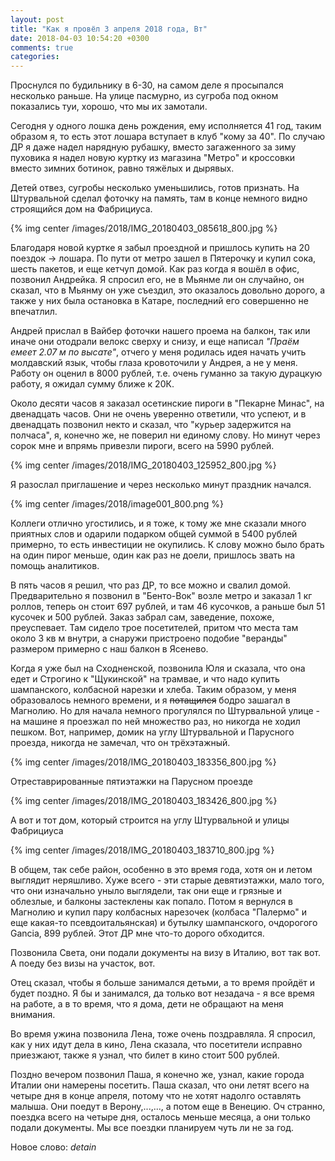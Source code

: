 ```yaml
---
layout: post
title: "Как я провёл 3 апреля 2018 года, Вт"
date: 2018-04-03 10:54:20 +0300
comments: true
categories: 
---
```

Проснулся по будильнику в 6-30, на самом деле я просыпался несколько раньше. На улице пасмурно, из сугроба под окном показались туи, хорошо, что мы их замотали.

Сегодня у одного лошка день рождения, ему исполняется 41 год, таким образом я, то есть этот лошара вступает в клуб "кому за 40". По случаю ДР я даже надел нарядную рубашку, вместо загаженного за зиму пуховика я надел новую куртку из магазина "Метро" и кроссовки вместо зимних ботинок, равно тяжёлых и дырявых.

Детей отвез, сугробы несколько уменьшились, готов признать. На Штурвальной сделал фоточку на память, там в конце немного видно строящийся дом на Фабрициуса.

{% img center /images/2018/IMG_20180403_085618_800.jpg %}

Благодаря новой куртке я забыл проездной и пришлось купить на 20 поездок -> лошара. По пути от метро зашел в Пятерочку и купил сока, шесть пакетов, и еще кетчуп домой. Как раз когда я вошёл в офис, позвонил Андрейка. Я спросил его, не в Мьянме ли он случайно, он сказал, что в Мьянму он уже съездил, это оказалось довольно дорого, а также у них была остановка в Катаре, последний его совершенно не впечатлил.

Андрей прислал в Вайбер фоточки нашего проема на балкон, так или иначе они отодрали велокс сверху и снизу, и еще написал *"Праём емеет 2.07 м по высате"*, отчего у меня родилась идея начать учить молдавский язык, чтобы глаза кровоточили у Андрея, а не у меня. Работу он оценил в 8000 рублей, т.е. очень гуманно за такую дурацкую работу, я ожидал сумму ближе к 20К. 

Около десяти часов я заказал осетинские пироги в "Пекарне Минас", на двенадцать часов. Они не очень уверенно ответили, что успеют, и в двенадцать позвонил некто и сказал, что "курьер задержится на полчаса", я, конечно же, не поверил ни единому слову. Но минут через сорок мне и впрямь привезли пироги, всего на 5990 рублей.

{% img center /images/2018/IMG_20180403_125952_800.jpg %}

Я разослал приглашение и через несколько минут праздник начался. 

{% img center /images/2018/image001_800.png %}

Коллеги отлично угостились, и я тоже, к тому же мне сказали много приятных слов и одарили подарком общей суммой в 5400 рублей примерно, то есть инвестиции не окупились. К слову можно было брать на один пирог меньше, один как раз не доели, пришлось звать на помощь аналитиков.

В пять часов я решил, что раз ДР, то все можно и свалил домой. Предварительно я позвонил в "Бенто-Вок" возле метро и заказал 1 кг роллов, теперь он стоит 697 рублей, и там 46 кусочков, а раньше был 51 кусочек и 500 рублей. Заказ забрал сам, заведение, похоже, преуспевает. Там сидело трое посетителей, притом что места там около 3 кв м внутри, а снаружи пристроено подобие "веранды" размером примерно с наш балкон в Ясенево. 

Когда я уже был на Сходненской, позвонила Юля и сказала, что она едет и Строгино к "Щукинской" на трамвае, и что надо купить шампанского, колбасной нарезки и хлеба. Таким образом, у меня образовалось немного времени, и я ~~потащился~~ бодро зашагал в Магнолию. Но для начала немного прогулялся по Штурвальной улице - на машине я проезжал по ней множество раз, но никогда не ходил пешком. Вот, например, домик на углу Штурвальной и Парусного проезда, никогда не замечал, что он трёхэтажный.

{% img center /images/2018/IMG_20180403_183356_800.jpg %}

Отреставрированные пятиэтажки на Парусном проезде

{% img center /images/2018/IMG_20180403_183426_800.jpg %}

А вот и тот дом, который строится на углу Штурвальной и улицы Фабрициуса

{% img center /images/2018/IMG_20180403_183710_800.jpg %}

В общем, так себе район, особенно в это время года, хотя он и летом выглядит неряшливо. Хуже всего - эти старые девятиэтажки, мало того, что они изначально уныло выглядели, так они еще и грязные и облезлые, и балконы застеклены как попало. Потом я вернулся в Магнолию и купил пару колбасных нарезочек (колбаса "Палермо" и еще  какая-то псевдоитальянская) и бутылку шампанского, очдорогого Gancia, 899 рублей. Этот ДР мне что-то дорого обходится.


Позвонила Света, они подали документы на визу в Италию, вот так вот. А поеду без визы на участок, вот.

Отец сказал, чтобы я больше занимался детьми, а то время пройдёт и будет поздно. Я бы и занимался, да только вот незадача - я все время на работе, а в то время, что я дома, дети не обращают на меня внимания.

Во время ужина позвонила Лена, тоже очень поздравляла. Я спросил, как у них идут дела в кино, Лена сказала, что посетители исправно приезжают, также я узнал, что билет в кино стоит 500 рублей.

Поздно вечером позвонил Паша, я конечно же, узнал, какие города Италии они намерены посетить. Паша сказал, что они летят всего на четыре дня в конце апреля, потому что не хотят надолго оставлять малыша. Они поедут в Верону,...,..., а потом еще в Венецию. Оч странно, поездка всего на четыре дня, осталось меньше месяца, а они только подали документы. Мы все поездки планируем чуть ли не за год. 

Новое слово: *detain*